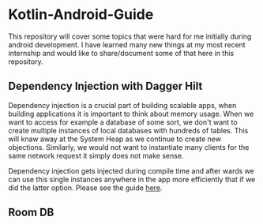 # Kotlin-Android-Guide

This repository will cover some topics that were hard for me initially during android development. I have learned many new things at my most recent internship and would like to share/document some of that here in this repository.

## Dependency Injection with Dagger Hilt
Dependency injection is a crucial part of building scalable apps, when building applications it is important to think about memory usage. When we want to access for example a database of some sort, we don't want to create multiple instances of local databases with hundreds of tables. This will knaw away at the System Heap as we continue to create new objections. Similarly, we would not want to instantiate many clients for the same network request it simply does not make sense. 

Dependency injection gets injected during compile time and after wards we can use this single instances anywhere in the app more efficiently that if we did the latter option. Please see the guide [here](https://github.com/JSDWRLD/Kotlin-Android-Guide/blob/main/DaggerHilt.md).

## Room DB
